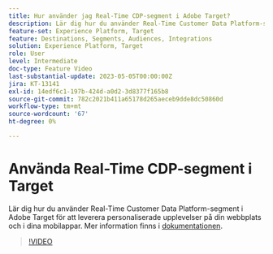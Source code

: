 ```yaml
---
title: Hur använder jag Real-Time CDP-segment i Adobe Target?
description: Lär dig hur du använder Real-Time Customer Data Platform-segment i Adobe Target för att leverera personaliserade upplevelser på din webbplats och i dina mobilappar.
feature-set: Experience Platform, Target
feature: Destinations, Segments, Audiences, Integrations
solution: Experience Platform, Target
role: User
level: Intermediate
doc-type: Feature Video
last-substantial-update: 2023-05-05T00:00:00Z
jira: KT-13141
exl-id: 14edf6c1-197b-424d-a0d2-3d8377f165b8
source-git-commit: 782c2021b411a65178d265aeceb9dde8dc50860d
workflow-type: tm+mt
source-wordcount: '67'
ht-degree: 0%

---
```


# Använda Real-Time CDP-segment i Target

Lär dig hur du använder Real-Time Customer Data Platform-segment i Adobe Target för att leverera personaliserade upplevelser på din webbplats och i dina mobilappar. Mer information finns i [dokumentationen](https://experienceleague.adobe.com/docs/target/using/integrate/integrating-with-rtcdp.html?lang=sv-SE).

>[!VIDEO](https://video.tv.adobe.com/v/3446831/?learn=on&captions=swe)
